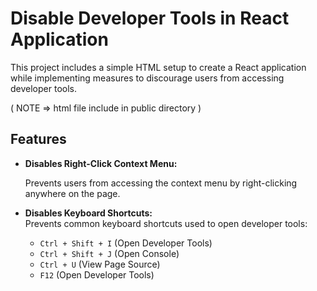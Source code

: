 # Disable Developer Tools in React Application

This project includes a simple HTML setup to create a React application while implementing measures to discourage users from accessing developer tools.

( NOTE => html file include in public directory )
## Features

- **Disables Right-Click Context Menu:**  

  Prevents users from accessing the context menu by right-clicking anywhere on the page.
  
- **Disables Keyboard Shortcuts:**  
  Prevents common keyboard shortcuts used to open developer tools:
  - `Ctrl + Shift + I` (Open Developer Tools)
  - `Ctrl + Shift + J` (Open Console)
  - `Ctrl + U` (View Page Source)
  - `F12` (Open Developer Tools)


